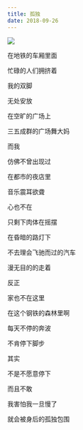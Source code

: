 ```yaml
---
title: 孤独
date: 2018-09-26
---
```


![](https://grass.show/blog-pic/img/20201207223054.png)

在地铁的车厢里面

忙碌的人们拥挤着

我的双脚

无处安放

在空旷的广场上

三五成群的广场舞大妈

而我

仿佛不曾出现过

在都市的夜店里

音乐震耳欲聋

心也不在

只剩下肉体在摇摆

在昏暗的路灯下

不去理会飞驰而过的汽车

漫无目的的走着

反正

家也不在这里

在这个钢铁的森林里啊

每天不停的奔波

不肯停下脚步

其实

不是不愿意停下

而且不敢

我害怕我一旦慢了

就会被身后的孤独包围
